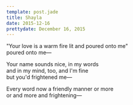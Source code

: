 ```yaml
---
template: post.jade
title: Shayla
date: 2015-12-16
prettydate: December 16, 2015
---
```


"Your love is a warm fire lit and poured onto me"  
poured onto me&mdash;

Your name sounds nice, in my words  
and in my mind, too, and I'm fine  
but you'd frightened me&mdash;

Every word now a friendly manner or more  
or and more and frightening&mdash;


